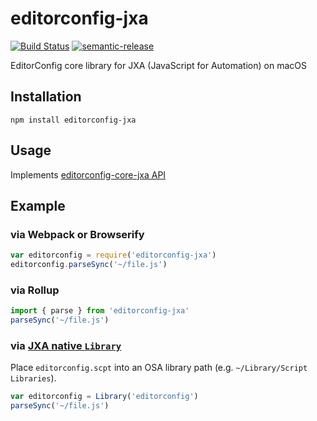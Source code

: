 # editorconfig-jxa

[![Build Status](https://travis-ci.org/umireon/editorconfig-jxa.svg?branch=master)](https://travis-ci.org/umireon/editorconfig-jxa)
[![semantic-release](https://img.shields.io/badge/%20%20%F0%9F%93%A6%F0%9F%9A%80-semantic--release-e10079.svg)](https://github.com/semantic-release/semantic-release)

EditorConfig core library for JXA (JavaScript for Automation) on macOS

## Installation

```
npm install editorconfig-jxa
```

## Usage

Implements [editorconfig-core-jxa API](https://github.com/editorconfig/editorconfig-core-js/blob/master/README.md#usage)

## Example

### via Webpack or Browserify

```javascript
var editorconfig = require('editorconfig-jxa')
editorconfig.parseSync('~/file.js')
```

### via Rollup

```javascript
import { parse } from 'editorconfig-jxa'
parseSync('~/file.js')
```

### via [JXA native `Library`](https://developer.apple.com/library/content/releasenotes/InterapplicationCommunication/RN-JavaScriptForAutomation/Articles/OSX10-10.html#//apple_ref/doc/uid/TP40014508-CH109-SW14)

Place `editorconfig.scpt` into an OSA library path (e.g. `~/Library/Script Libraries`).

```javascript
var editorconfig = Library('editorconfig')
parseSync('~/file.js')
```

